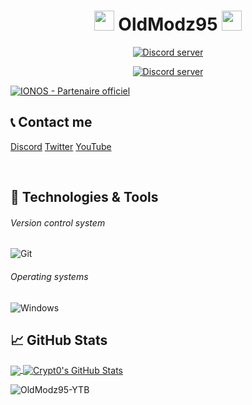 <h1 align="center">
<img src="https://github.com/blackcater/blackcater/raw/master/images/Hi.gif" height="32" />
OldModz95
<img src="https://github.com/blackcater/blackcater/raw/master/images/Hi.gif" height="32" />
</h1>
<p align="center">
  <a href="https://discord.gg/3t2568W"><img src="https://discordapp.com/api/guilds/465584363489198091/widget.png?style=banner2" alt="Discord server"></a>
</p>
<p align="center">
  <a href="https://discord.gg/M3sTyHtcK4"><img src="https://discordapp.com/api/guilds/705278191404843051/widget.png?style=banner2" alt="Discord server"></a>
</p>



<a  href="https://partnernetwork.ionos.fr/partner/protondev?origin=PartnerBadge">
<img src="https://images-2.partnerportal.ionos.fr/items/9804e0a2-bbf5-4132-a89b-e877b523b61c/profiles/57e0e752-0b0f-4018-bac6-ddbba956f110/badges/normal_blue" alt="IONOS - Partenaire officiel">
</a>
<br>


## 📞 Contact me

[Discord](https://www.discord.gg/3t2568W)
[Twitter](https://twitter.com/oldmodz95)
[YouTube](https://www.youtube.com/oldmodz95)

<br />

## 🔧 Technologies & Tools


###### Version control system

![Git](https://img.shields.io/badge/-Git-000000?style=flat&logo=Git&logoColor=F05032)

###### Operating systems

![Windows](https://img.shields.io/badge/-Windows-000000?style=flat&logo=Windows&logoColor=FCC624)


## &#x1f4c8; GitHub Stats

<a href="https://github.com/OldModz95-YTB">
  <img align="center" src="https://github-readme-stats.vercel.app/api/top-langs/?username=OldModz95-YTB&hide=java,html&title_color=ffffff&text_color=c9cacc&icon_color=2bbc8a&bg_color=1d1f21" />
</>
<a href="https://github.com/OldModz95-YTB">
  <img align="center" src="https://github-readme-stats.vercel.app/api?username=OldModz95-YTB&show_icons=true&line_height=27&count_private=true&title_color=ffffff&text_color=c9cacc&icon_color=ffff00&bg_color=1d1f21" alt="Crypt0's GitHub Stats" />
</a>

<p align="left"> <img src="https://komarev.com/ghpvc/?username=OldModz95-YTB" alt="OldModz95-YTB" /> </p>
